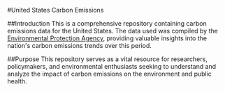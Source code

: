 #United States Carbon Emissions

##Introduction
This is a comprehensive repository containing carbon emissions data for the United States. The data used was compiled by the [Environmental Protection Agency](https://www.epa.gov/), providing valuable insights into the nation's carbon emissions trends over this period.

##Purpose
This repository serves as a vital resource for researchers, policymakers, and environmental enthusiasts seeking to understand and analyze the impact of carbon emissions on the environment and public health.

